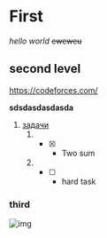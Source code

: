 # First
*hello world*
~~eweweu~~
## second level
<https://codeforces.com/>

**sdsdasdasdasda**

1. [задачи](https "https://leetcode.com")
    1. - [x] - Two sum
    2. - [ ] - hard task 

### third
![img]("C:\Users\Shao\Downloads\photo_2025-09-05_23-44-51.jpg" "Мальчики")
